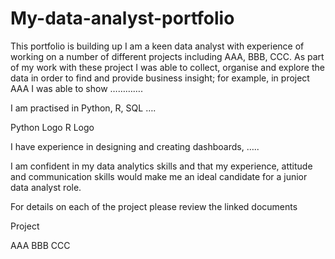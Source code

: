 # My-data-analyst-portfolio
This portfolio is building up 
I am a keen data analyst with experience of working on a number of different projects including AAA, BBB, CCC. As part of my work with these project I was able to collect, organise and explore the data in order to find and provide business insight; for example, in project AAA I was able to show ………….

I am practised in Python, R, SQL ….

Python Logo R Logo

I have experience in designing and creating dashboards, …..

I am confident in my data analytics skills and that my experience, attitude and communication skills would make me an ideal candidate for a junior data analyst role.

For details on each of the project please review the linked documents

Project

AAA
BBB
CCC
